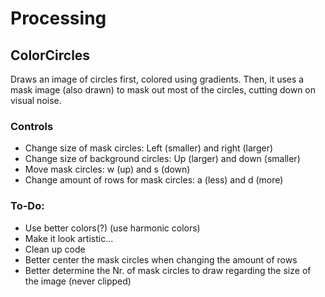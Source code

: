 # Processing
## ColorCircles
Draws an image of circles first, colored using gradients. Then, it uses a mask image (also drawn) to mask out most of the circles, cutting down on visual noise.
### Controls
* Change size of mask circles: Left (smaller) and right (larger)
* Change size of background circles: Up (larger) and down (smaller)
* Move mask circles: w (up) and s (down)
* Change amount of rows for mask circles: a (less) and d (more)

### To-Do:
* Use better colors(?) (use harmonic colors)
* Make it look artistic...
* Clean up code
* Better center the mask circles when changing the amount of rows
* Better determine the Nr. of mask circles to draw regarding the size of the image (never clipped)

